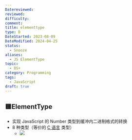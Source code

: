 ```yaml
---
Datereviewed: 
reviewed: 
difficulty: 
comment: 
title: elementtype
type: D
DateStarted: 2023-08-09
DateModified: 2024-04-25
status:
  - Snooze
aliases:
  - JS ElementType
topic:
  - DS+
category: Programming
tags:
  - JavaScript
draft: true
---
```


## 🟨ElementType

- 实现 JavaScript 的 Number 类型到缓冲内二进制格式的转换
- 8 种类型（等价的 [C 语言](C-语言) 类型）
  - ![](https://cdn.jsdelivr.net/gh/jenniferwonder/bimg/programming/1691475879636.png)
